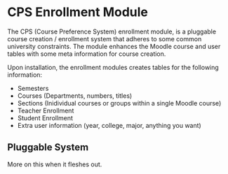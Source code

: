 # CPS Enrollment Module

The CPS (Course Preference System) enrollment module, is a pluggable
course creation / enrollment system that adheres to some common university
constraints. The module enhances the Moodle course and user tables with
some meta information for course creation.


Upon installation, the enrollment modules creates tables for the following
information:

 * Semesters
 * Courses (Departments, numbers, titles)
 * Sections (Inidividual courses or groups within a single Moodle course)
 * Teacher Enrollment
 * Student Enrollment
 * Extra user information (year, college, major, anything you want)

## Pluggable System

More on this when it fleshes out.
